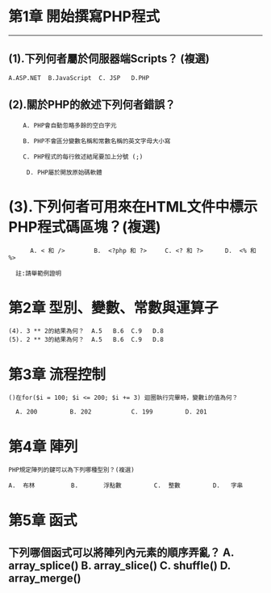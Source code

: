 # 第1章 開始撰寫PHP程式 
---
## (1).下列何者屬於伺服器端Scripts？ (複選)  
```
A.ASP.NET  B.JavaScript  C. JSP   D.PHP
```
## (2).關於PHP的敘述下列何者錯誤？
```
    A. PHP會自動忽略多餘的空白字元

    B. PHP不會區分變數名稱和常數名稱的英文字母大小寫

    C. PHP程式的每行敘述結尾要加上分號 (;)

     D. PHP屬於開放原始碼軟體
```
# (3).下列何者可用來在HTML文件中標示PHP程式碼區塊？(複選) 
```
      A. < 和 />        B.  <?php 和 ?>     C. <? 和 ?>      D.  <% 和 %>

  註:請舉範例證明
```
# 第2章 型別、變數、常數與運算子 
```
(4). 3 ** 2的結果為何？  A.5   B.6  C.9   D.8
(5). 2 ** 3的結果為何？  A.5   B.6  C.9   D.8

```
# 第3章 流程控制 
```
()在for($i = 100; $i <= 200; $i += 3) 迴圈執行完畢時，變數i的值為何？

  A. 200         B. 202           C. 199         D. 201
```
# 第4章 陣列 
```
PHP規定陣列的鍵可以為下列哪種型別？(複選)

A.  布林          B.       浮點數         C.  整數         D.   字串
```
# 第5章 函式 

## 下列哪個函式可以將陣列內元素的順序弄亂？  A. array_splice() B. array_slice()   C. shuffle() D. array_merge()
